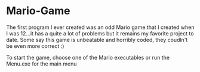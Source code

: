 # Mario-Game

The first program I ever created was an odd Mario game that I created when I was 12...it has a quite a lot of problems but it remains my favorite project to date. 
Some say this game is unbeatable and horribly coded, they coudln't be even more correct :)

To start the game, choose one of the Mario executables or run the Menu.exe for the main menu
